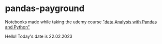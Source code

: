 # pandas-payground
Notebooks made while taking the udemy course ["data Analysis with Pandas and Python"](https://www.udemy.com/course/data-analysis-with-pandas/)

Hello! Today's date is 22.02.2023